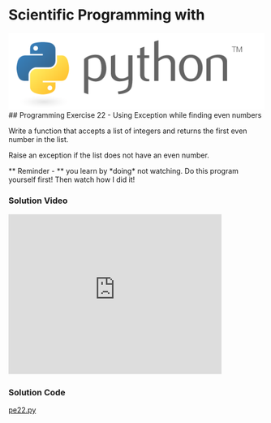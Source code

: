 # Scientific Programming with 
<img src="../../imgs/python.png"/>
## Programming Exercise 22 - Using Exception while finding even numbers

Write a function that accepts a list of integers and returns the first even number in the list.

Raise an exception if the list does not have an even number.

<div class="highlight">** Reminder -  ** you learn by *doing* not watching.  Do this program yourself first!  Then watch how I did it!</div>

### Solution Video
<iframe width="420" height="315" src="https://www.youtube.com/embed/fO_ihoPv5EY" frameborder="0" allowfullscreen></iframe>

### Solution Code
[pe22.py](pe22.py)




